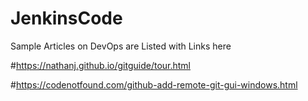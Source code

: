 # JenkinsCode

Sample Articles on DevOps are Listed with Links here

#https://nathanj.github.io/gitguide/tour.html

#https://codenotfound.com/github-add-remote-git-gui-windows.html
